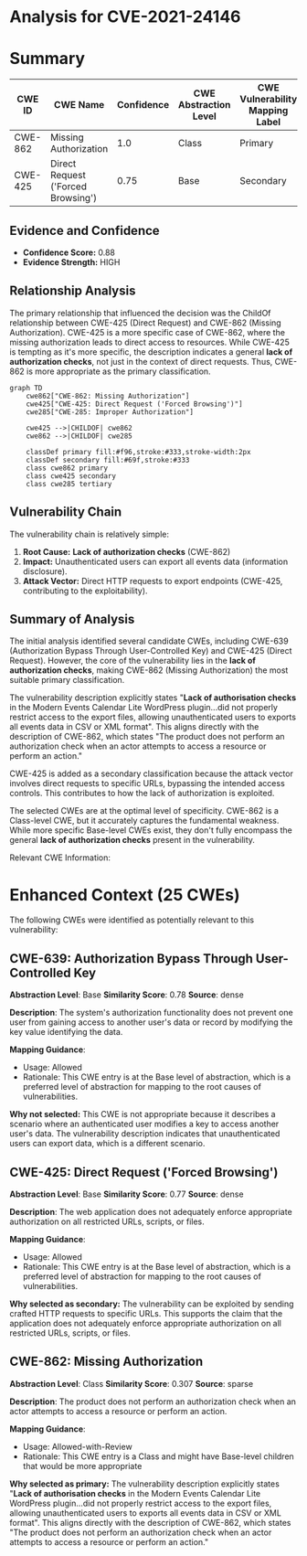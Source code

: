 # Analysis for CVE-2021-24146

# Summary
| CWE ID | CWE Name | Confidence | CWE Abstraction Level | CWE Vulnerability Mapping Label | CWE-Vulnerability Mapping Notes |
|---|---|---|---|---|---|
| CWE-862 | Missing Authorization | 1.0 | Class | Primary | Allowed-with-Review |
| CWE-425 | Direct Request ('Forced Browsing') | 0.75 | Base | Secondary | Allowed |

## Evidence and Confidence

*   **Confidence Score:** 0.88
*   **Evidence Strength:** HIGH

## Relationship Analysis
The primary relationship that influenced the decision was the ChildOf relationship between CWE-425 (Direct Request) and CWE-862 (Missing Authorization). CWE-425 is a more specific case of CWE-862, where the missing authorization leads to direct access to resources. While CWE-425 is tempting as it's more specific, the description indicates a general **lack of authorization checks**, not just in the context of direct requests. Thus, CWE-862 is more appropriate as the primary classification.

```mermaid
graph TD
    cwe862["CWE-862: Missing Authorization"]
    cwe425["CWE-425: Direct Request ('Forced Browsing')"]
    cwe285["CWE-285: Improper Authorization"]

    cwe425 -->|CHILDOF| cwe862
    cwe862 -->|CHILDOF| cwe285

    classDef primary fill:#f96,stroke:#333,stroke-width:2px
    classDef secondary fill:#69f,stroke:#333
    class cwe862 primary
    class cwe425 secondary
    class cwe285 tertiary
```

## Vulnerability Chain
The vulnerability chain is relatively simple:

1.  **Root Cause:** **Lack of authorization checks** (CWE-862)
2.  **Impact:** Unauthenticated users can export all events data (information disclosure).
3.  **Attack Vector:** Direct HTTP requests to export endpoints (CWE-425, contributing to the exploitability).

## Summary of Analysis
The initial analysis identified several candidate CWEs, including CWE-639 (Authorization Bypass Through User-Controlled Key) and CWE-425 (Direct Request). However, the core of the vulnerability lies in the **lack of authorization checks**, making CWE-862 (Missing Authorization) the most suitable primary classification.

The vulnerability description explicitly states "**Lack of authorisation checks** in the Modern Events Calendar Lite WordPress plugin...did not properly restrict access to the export files, allowing unauthenticated users to exports all events data in CSV or XML format". This aligns directly with the description of CWE-862, which states "The product does not perform an authorization check when an actor attempts to access a resource or perform an action."

CWE-425 is added as a secondary classification because the attack vector involves direct requests to specific URLs, bypassing the intended access controls. This contributes to how the lack of authorization is exploited.

The selected CWEs are at the optimal level of specificity. CWE-862 is a Class-level CWE, but it accurately captures the fundamental weakness. While more specific Base-level CWEs exist, they don't fully encompass the general **lack of authorization checks** present in the vulnerability.

Relevant CWE Information:

# Enhanced Context (25 CWEs)
The following CWEs were identified as potentially relevant to this vulnerability:

## CWE-639: Authorization Bypass Through User-Controlled Key
**Abstraction Level**: Base
**Similarity Score**: 0.78
**Source**: dense

**Description**:
The system's authorization functionality does not prevent one user from gaining access to another user's data or record by modifying the key value identifying the data.

**Mapping Guidance**:
- Usage: Allowed
- Rationale: This CWE entry is at the Base level of abstraction, which is a preferred level of abstraction for mapping to the root causes of vulnerabilities.

**Why not selected:** This CWE is not appropriate because it describes a scenario where an authenticated user modifies a key to access another user's data. The vulnerability description indicates that unauthenticated users can export data, which is a different scenario.

## CWE-425: Direct Request ('Forced Browsing')
**Abstraction Level**: Base
**Similarity Score**: 0.77
**Source**: dense

**Description**:
The web application does not adequately enforce appropriate authorization on all restricted URLs, scripts, or files.

**Mapping Guidance**:
- Usage: Allowed
- Rationale: This CWE entry is at the Base level of abstraction, which is a preferred level of abstraction for mapping to the root causes of vulnerabilities.

**Why selected as secondary:** The vulnerability can be exploited by sending crafted HTTP requests to specific URLs. This supports the claim that the application does not adequately enforce appropriate authorization on all restricted URLs, scripts, or files.

## CWE-862: Missing Authorization
**Abstraction Level**: Class
**Similarity Score**: 0.307
**Source**: sparse

**Description**:
The product does not perform an authorization check when an actor attempts to access a resource or perform an action.

**Mapping Guidance**:
- Usage: Allowed-with-Review
- Rationale: This CWE entry is a Class and might have Base-level children that would be more appropriate

**Why selected as primary:** The vulnerability description explicitly states "**Lack of authorisation checks** in the Modern Events Calendar Lite WordPress plugin...did not properly restrict access to the export files, allowing unauthenticated users to exports all events data in CSV or XML format". This aligns directly with the description of CWE-862, which states "The product does not perform an authorization check when an actor attempts to access a resource or perform an action."